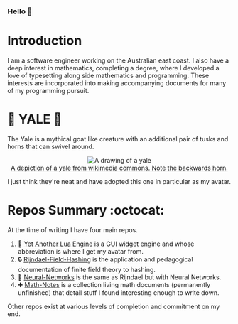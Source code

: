 ### Hello 👋

# Introduction
I am a software engineer working on the Australian east coast.
I also have a deep interest in mathematics, completing a degree, where I developed a love of typesetting along side mathematics and programming.
These interests are incorporated into making accompanying documents for many of my programming pursuit.

# :goat: YALE :goat:

The Yale is a mythical goat like creature with an additional pair of tusks and horns that can swivel around.

<p align="center">
  <img src="https://upload.wikimedia.org/wikipedia/commons/6/6d/Yale_salient.gif" alt="A drawing of a yale">
  <a href="https://en.wikipedia.org/wiki/Yale_(mythical_creature)">
    <br>
    A depiction of a yale from wikimedia commons. Note the backwards horn.
  </a>
</p>

I just think they're neat and have adopted this one in particular as my avatar.
#  Repos Summary :octocat:
At the time of writing I have four main repos.
1. :goat: [Yet Another Lua Engine](https://github.com/CleisthenesH/YALE-JIT) is a GUI widget engine and whose abbreviation is where I get my avatar from.
2. :lock: [Rijndael-Field-Hashing](https://github.com/CleisthenesH/Rijndael-Field-Hashing) is the application and pedagogical documentation of finite field theory to hashing.
3. :brain: [Neural-Networks](https://github.com/CleisthenesH/Neural-Networks) is the same as Rijndael but with Neural Networks.
4. :heavy_plus_sign: [Math-Notes](https://github.com/CleisthenesH/Math-Notes) is a collection living math documents (permanently unfinished) that detail stuff I found interesting enough to write down.

Other repos exist at various levels of completion and commitment on my end.
<!--
**CleisthenesH/CleisthenesH** is a ✨ _special_ ✨ repository because its `README.md` (this file) appears on your GitHub profile.

Here are some ideas to get you started:

- 🔭 I’m currently working on ...
- 🌱 I’m currently learning ...
- 👯 I’m looking to collaborate on ...
- 🤔 I’m looking for help with ...
- 💬 Ask me about ...
- 📫 How to reach me: ...
- 😄 Pronouns: ...
- ⚡ Fun fact: ...
-->

